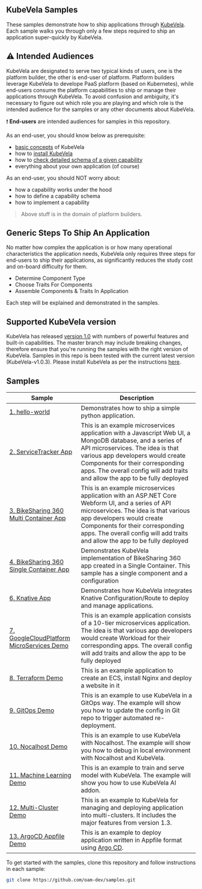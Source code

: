 ## KubeVela Samples

These samples demonstrate how to ship applications through
[KubeVela](https://kubevela.io).
Each sample walks you through only a few steps required to ship an application
super-quickly by KubeVela.

## :warning: Intended Audiences

KubeVela are designated to serve two typical kinds of users, one is the platform
builder, the other is end-user of platform.
Platform builders leverage KubeVela to develope PaaS platform (based on
Kubernetes), while end-users consume the platform capabilities to ship or
manage their applications through KubeVela.
To avoid confusion and ambiguity, it's necessary to figure out which role you
are playing and which role is the intended audience for the samples or any
other documents about KubeVela.

:exclamation: **End-users** are intended audiences for samples in this repository.

As an end-user, you should know below as prerequisite:
- [basic concepts](https://kubevela.io/docs/) of KubeVela
- how to [install KubeVela](https://kubevela.io/docs/install/)
- how to [check detailed schema of a given capability](https://kubevela.io/docs/developers/references/README)
- everything about your own application (of course)

As an end-user, you should NOT worry about:
- how a capability works under the hood
- how to define a capability schema
- how to implement a capability

> Above stuff is in the domain of platform builders.

## Generic Steps To Ship An Application

No matter how complex the application is or how many operational characteristics
the application needs, KubeVela only requires three steps for end-users to ship
their applications, as significantly reduces the study cost and on-board
difficulty for them.

- Determine Component Type
- Choose Traits For Components
- Assemble Components & Traits In Application

Each step will be explained and demonstrated in the samples.

## Supported KubeVela version

KubeVela has released [version
1.0](https://github.com/oam-dev/kubevela/releases) with numbers of powerful
features and built-in capabilities.
The master branch may include breaking changes, therefore ensure that you're
running the samples with the right version of KubeVela.
Samples in this repo is been tested with the current latest version (KubeVela-v1.0.3).
Please install KubeVela as per the instructions [here](https://kubevela.io/docs/install).

## Samples

| Sample                   | Description                                                                                                                                                                                    |
|--------------------------|------------------------------------------------------------------------------------------------------------------------------------------------------------------------------------------------|
| [1. hello-world](./01.Helloworld)            | Demonstrates how to ship a simple python application.                                                                                                      |
| [2. ServiceTracker App](./02.ServiceTracker_App)       | This is an example microservices application with a Javascript Web UI, a MongoDB database, and a series of API microservices. The idea is that various app developers would create Components for their corresponding apps. The overall config will add traits and allow the app to be fully deployed                                                                                              |
| [3. BikeSharing 360 Multi Container App](./03.BikeSharing360_MultiContainer_App) | This is an example microservices application with an ASP.NET Core Webform UI,  and a series of API microservices. The idea is that various app developers would create Components for their corresponding apps. The overall config will add traits and allow the app to be fully deployed |
| [4. BikeSharing 360 Single Container App](./04.BikeSharing360_SingleContainer_App) | Demonstrates KubeVela implementation of BikeSharing 360 app created in a Single Container. This sample has a single component and a configuration |
| [6. Knative App](./06.Knative_App) | Demonstrates how KubeVela integrates Knative Configuration/Route to deploy and manage applications. |
| [7. GoogleCloudPlatform MicroServices Demo](./07.GoogleCloudPlatform_MicroServices_Demo) | This is an example application consists of a 10-tier microservices application. The idea is that various app developers would create Workload for their corresponding apps. The overall config will add traits and allow the app to be fully deployed|
| [8. Terraform Demo](./08.Terraform_DEMO) | This is an example application to create an ECS, install Nginx and deploy a website in it |
| [9. GitOps Demo](./09.GitOps_Demo) | This is an example to use KubeVela in a GitOps way. The example will show you how to update the config in Git repo to trigger automated re-deployment. |
| [10. Nocalhost Demo](./10.Nocalhost_Demo) | This is an example to use KubeVela with Nocalhost. The example will show you how to debug in local environment with Nocalhost and KubeVela. |
| [11. Machine Learning Demo](./11.Machine_Learning_Demo) | This is an example to train and serve model with KubeVela. The example will show you how to use KubeVela AI addon. |
| [12. Multi-Cluster Demo](./12.Multi_Cluster_Demo) | This is an example to KubeVela for managing and deploying application into multi-clusters. It includes the major features from version 1.3.|
| [13. ArgoCD Appfile Demo](./13.ArgoCD_Appfile_Demo) | This is an example to deploy application written in Appfile format using [Argo CD](https://github.com/argoproj/argo-cd). |

To get started with the samples, clone this repository and follow instructions in each sample:
```bash
git clone https://github.com/oam-dev/samples.git
```
